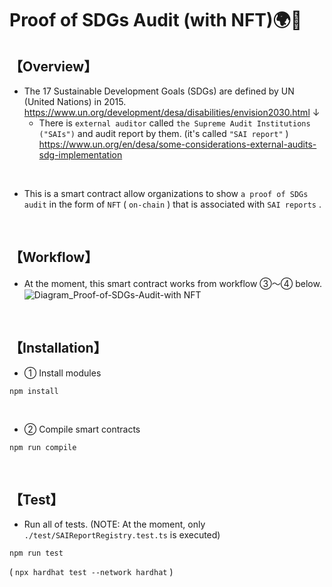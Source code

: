 # Proof of SDGs Audit (with NFT)🌍🌿
## 【Overview】
- The 17 Sustainable Development Goals (SDGs) are defined by UN (United Nations) in 2015.  
  https://www.un.org/development/desa/disabilities/envision2030.html
   ↓
  - There is `external auditor` called `the Supreme Audit Institutions ("SAIs")` and audit report by them. (it's called `"SAI report"` )   
    https://www.un.org/en/desa/some-considerations-external-audits-sdg-implementation

<br>

- This is a smart contract allow organizations to show `a proof of SDGs audit` in the form of `NFT` ( `on-chain` ) that is associated with `SAI reports` .

<br>

## 【Workflow】
- At the moment, this smart contract works from workflow ③〜④ below.
  ![Diagram_Proof-of-SDGs-Audit-with NFT](https://user-images.githubusercontent.com/19357502/174918330-d15815a0-1cc1-4e2d-8278-e5083f7767a0.jpeg)


<br>

## 【Installation】
- ① Install modules
```
npm install
```

<br>

- ② Compile smart contracts
```
npm run compile
```

<br>

## 【Test】
- Run all of tests. (NOTE: At the moment, only `./test/SAIReportRegistry.test.ts` is executed)
```
npm run test
```
( `npx hardhat test --network hardhat` )
